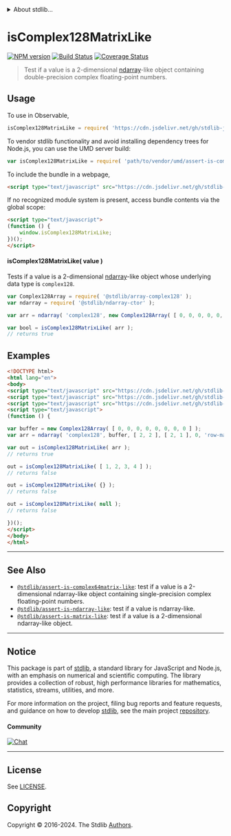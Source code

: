<!--

@license Apache-2.0

Copyright (c) 2023 The Stdlib Authors.

Licensed under the Apache License, Version 2.0 (the "License");
you may not use this file except in compliance with the License.
You may obtain a copy of the License at

   http://www.apache.org/licenses/LICENSE-2.0

Unless required by applicable law or agreed to in writing, software
distributed under the License is distributed on an "AS IS" BASIS,
WITHOUT WARRANTIES OR CONDITIONS OF ANY KIND, either express or implied.
See the License for the specific language governing permissions and
limitations under the License.

-->


<details>
  <summary>
    About stdlib...
  </summary>
  <p>We believe in a future in which the web is a preferred environment for numerical computation. To help realize this future, we've built stdlib. stdlib is a standard library, with an emphasis on numerical and scientific computation, written in JavaScript (and C) for execution in browsers and in Node.js.</p>
  <p>The library is fully decomposable, being architected in such a way that you can swap out and mix and match APIs and functionality to cater to your exact preferences and use cases.</p>
  <p>When you use stdlib, you can be absolutely certain that you are using the most thorough, rigorous, well-written, studied, documented, tested, measured, and high-quality code out there.</p>
  <p>To join us in bringing numerical computing to the web, get started by checking us out on <a href="https://github.com/stdlib-js/stdlib">GitHub</a>, and please consider <a href="https://opencollective.com/stdlib">financially supporting stdlib</a>. We greatly appreciate your continued support!</p>
</details>

# isComplex128MatrixLike

[![NPM version][npm-image]][npm-url] [![Build Status][test-image]][test-url] [![Coverage Status][coverage-image]][coverage-url] <!-- [![dependencies][dependencies-image]][dependencies-url] -->

> Test if a value is a 2-dimensional [ndarray][@stdlib/ndarray/ctor]-like object containing double-precision complex floating-point numbers.



<section class="usage">

## Usage

To use in Observable,

```javascript
isComplex128MatrixLike = require( 'https://cdn.jsdelivr.net/gh/stdlib-js/assert-is-complex128matrix-like@umd/browser.js' )
```

To vendor stdlib functionality and avoid installing dependency trees for Node.js, you can use the UMD server build:

```javascript
var isComplex128MatrixLike = require( 'path/to/vendor/umd/assert-is-complex128matrix-like/index.js' )
```

To include the bundle in a webpage,

```html
<script type="text/javascript" src="https://cdn.jsdelivr.net/gh/stdlib-js/assert-is-complex128matrix-like@umd/browser.js"></script>
```

If no recognized module system is present, access bundle contents via the global scope:

```html
<script type="text/javascript">
(function () {
    window.isComplex128MatrixLike;
})();
</script>
```

#### isComplex128MatrixLike( value )

Tests if a value is a 2-dimensional [ndarray][@stdlib/ndarray/ctor]-like object whose underlying data type is `complex128`.

```javascript
var Complex128Array = require( '@stdlib/array-complex128' );
var ndarray = require( '@stdlib/ndarray-ctor' );

var arr = ndarray( 'complex128', new Complex128Array( [ 0, 0, 0, 0, 0, 0, 0, 0 ] ), [ 2, 2 ], [ 2, 1 ], 0, 'row-major' );

var bool = isComplex128MatrixLike( arr );
// returns true
```

</section>

<!-- /.usage -->

<section class="examples">

## Examples

<!-- eslint no-undef: "error" -->

```html
<!DOCTYPE html>
<html lang="en">
<body>
<script type="text/javascript" src="https://cdn.jsdelivr.net/gh/stdlib-js/ndarray-ctor@umd/browser.js"></script>
<script type="text/javascript" src="https://cdn.jsdelivr.net/gh/stdlib-js/array-complex128@umd/browser.js"></script>
<script type="text/javascript" src="https://cdn.jsdelivr.net/gh/stdlib-js/assert-is-complex128matrix-like@umd/browser.js"></script>
<script type="text/javascript">
(function () {

var buffer = new Complex128Array( [ 0, 0, 0, 0, 0, 0, 0, 0 ] );
var arr = ndarray( 'complex128', buffer, [ 2, 2 ], [ 2, 1 ], 0, 'row-major' );

var out = isComplex128MatrixLike( arr );
// returns true

out = isComplex128MatrixLike( [ 1, 2, 3, 4 ] );
// returns false

out = isComplex128MatrixLike( {} );
// returns false

out = isComplex128MatrixLike( null );
// returns false

})();
</script>
</body>
</html>
```

</section>

<!-- /.examples -->

<!-- Section for related `stdlib` packages. Do not manually edit this section, as it is automatically populated. -->

<section class="related">

* * *

## See Also

-   <span class="package-name">[`@stdlib/assert-is-complex64matrix-like`][@stdlib/assert/is-complex64matrix-like]</span><span class="delimiter">: </span><span class="description">test if a value is a 2-dimensional ndarray-like object containing single-precision complex floating-point numbers.</span>
-   <span class="package-name">[`@stdlib/assert-is-ndarray-like`][@stdlib/assert/is-ndarray-like]</span><span class="delimiter">: </span><span class="description">test if a value is ndarray-like.</span>
-   <span class="package-name">[`@stdlib/assert-is-matrix-like`][@stdlib/assert/is-matrix-like]</span><span class="delimiter">: </span><span class="description">test if a value is a 2-dimensional ndarray-like object.</span>

</section>

<!-- /.related -->

<!-- Section for all links. Make sure to keep an empty line after the `section` element and another before the `/section` close. -->


<section class="main-repo" >

* * *

## Notice

This package is part of [stdlib][stdlib], a standard library for JavaScript and Node.js, with an emphasis on numerical and scientific computing. The library provides a collection of robust, high performance libraries for mathematics, statistics, streams, utilities, and more.

For more information on the project, filing bug reports and feature requests, and guidance on how to develop [stdlib][stdlib], see the main project [repository][stdlib].

#### Community

[![Chat][chat-image]][chat-url]

---

## License

See [LICENSE][stdlib-license].


## Copyright

Copyright &copy; 2016-2024. The Stdlib [Authors][stdlib-authors].

</section>

<!-- /.stdlib -->

<!-- Section for all links. Make sure to keep an empty line after the `section` element and another before the `/section` close. -->

<section class="links">

[npm-image]: http://img.shields.io/npm/v/@stdlib/assert-is-complex128matrix-like.svg
[npm-url]: https://npmjs.org/package/@stdlib/assert-is-complex128matrix-like

[test-image]: https://github.com/stdlib-js/assert-is-complex128matrix-like/actions/workflows/test.yml/badge.svg?branch=main
[test-url]: https://github.com/stdlib-js/assert-is-complex128matrix-like/actions/workflows/test.yml?query=branch:main

[coverage-image]: https://img.shields.io/codecov/c/github/stdlib-js/assert-is-complex128matrix-like/main.svg
[coverage-url]: https://codecov.io/github/stdlib-js/assert-is-complex128matrix-like?branch=main

<!--

[dependencies-image]: https://img.shields.io/david/stdlib-js/assert-is-complex128matrix-like.svg
[dependencies-url]: https://david-dm.org/stdlib-js/assert-is-complex128matrix-like/main

-->

[chat-image]: https://img.shields.io/gitter/room/stdlib-js/stdlib.svg
[chat-url]: https://app.gitter.im/#/room/#stdlib-js_stdlib:gitter.im

[stdlib]: https://github.com/stdlib-js/stdlib

[stdlib-authors]: https://github.com/stdlib-js/stdlib/graphs/contributors

[umd]: https://github.com/umdjs/umd
[es-module]: https://developer.mozilla.org/en-US/docs/Web/JavaScript/Guide/Modules

[deno-url]: https://github.com/stdlib-js/assert-is-complex128matrix-like/tree/deno
[umd-url]: https://github.com/stdlib-js/assert-is-complex128matrix-like/tree/umd
[esm-url]: https://github.com/stdlib-js/assert-is-complex128matrix-like/tree/esm
[branches-url]: https://github.com/stdlib-js/assert-is-complex128matrix-like/blob/main/branches.md

[stdlib-license]: https://raw.githubusercontent.com/stdlib-js/assert-is-complex128matrix-like/main/LICENSE

[@stdlib/ndarray/ctor]: https://github.com/stdlib-js/ndarray-ctor/tree/umd

<!-- <related-links> -->

[@stdlib/assert/is-complex64matrix-like]: https://github.com/stdlib-js/assert-is-complex64matrix-like/tree/umd

[@stdlib/assert/is-ndarray-like]: https://github.com/stdlib-js/assert-is-ndarray-like/tree/umd

[@stdlib/assert/is-matrix-like]: https://github.com/stdlib-js/assert-is-matrix-like/tree/umd

<!-- </related-links> -->

</section>

<!-- /.links -->
